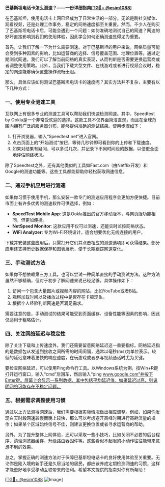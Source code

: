 **巴基斯坦电话卡怎么测速？——一份详细指南[[TG💪+ @esim1088](https://t.me/s/esim1088)]**

在巴基斯坦，使用电话卡上网已经成为了日常生活的一部分。无论是刷社交媒体、观看视频，还是处理工作事务，稳定的网络速度都至关重要。然而，不少人在购买了巴基斯坦电话卡后，可能会遇到一个问题：如何准确地测试自己的网速？网速的好坏直接影响到我们的使用体验，因此学会如何正确测速显得尤为重要。

首先，让我们了解一下为什么需要测速。对于巴基斯坦的用户来说，网络质量可能会受到多种因素的影响，比如运营商的选择、信号覆盖范围、地理位置等。通过定期测试网速，我们可以了解当前网络的真实表现，从而判断是否需要更换运营商或者调整使用策略。此外，当我们下载大型文件、在线游戏或者进行视频会议时，稳定的网速能够确保这些操作流畅无阻。

那么，具体应该如何测试巴基斯坦电话卡的速度呢？其实方法并不复杂，主要有以下几种方式：

### **一、使用专业测速工具**

互联网上有很多专业的测速工具可以帮助我们快速检测网速。其中，Speedtest by Ookla是一个非常受欢迎的选择。这款工具不仅界面简洁直观，而且在全球范围内拥有广泛的服务器分布，能够提供准确的测试结果。使用步骤如下：

1. 打开浏览器，输入“Speedtest.net”进入官网。
2. 点击页面上的“开始测试”按钮，等待几秒钟即可看到你的上传和下载速度。
3. 如果对结果有疑问，可以多试几次，并记录下不同时间段的数据，以便更全面地评估网络状况。

除了Speedtest之外，还有其他类似的工具如Fast.com（由Netflix开发）和Google的测速功能等。这些工具都能帮助你轻松获取网速信息。

### **二、通过手机应用进行测速**

如果你习惯于使用手机，那么安装一款专门的测速应用程序会更加方便快捷。目前市面上有许多优秀的测速软件可供选择，例如：

- **SpeedTest Mobile App**: 这是Ookla推出的官方移动版本，与网页版功能相同，但更加便捷。
- **NetSpeed Monitor**: 这款应用不仅可以测速，还能实时监控网络状态。
- **WiFi Analyzer**: 专为Wi-Fi环境设计，适合想要优化无线连接的用户。

下载并安装这些应用后，只需打开它们并点击相应的测速选项即可获得结果。部分应用还支持历史数据保存和图表展示，便于长期跟踪网速变化。

### **三、手动测试方法**

如果你不想依赖第三方工具，也可以尝试一种简单直接的手动测试方法。这种方法虽然不够精确，但对于初步了解网速来说已经足够。具体操作如下：

1. 访问一个包含大量图片或视频内容的网站，比如YouTube或者B站。
2. 观察加载时间以及播放过程中是否存在卡顿现象。
3. 根据个人经验判断网速是否满足需求。

需要注意的是，手动测试的结果可能受到页面缓存、设备性能等因素的影响，因此仅适用于粗略估计。

### **四、关注网络延迟与稳定性**

除了关注下载和上传速度外，我们还需要留意网络延迟这一重要指标。网络延迟指的是数据包从发送到接收之间所需的时间间隔，通常以毫秒(ms)为单位表示。较低的延迟意味着更快的响应速度，在玩游戏或者参与视频通话时尤为关键。

要检查网络延迟，可以使用Ping命令行工具。以Windows系统为例，按Win+R键打开运行窗口，输入“cmd”后回车，然后输入“ping www.google.com”并按下Enter键。屏幕上会显示一系列数据，其中包括平均延迟值。如果延迟过高，则说明网络可能存在不稳定问题。

### **五、根据需求调整使用习惯**

通过以上方法测得网速后，我们需要根据实际情况做出相应调整。例如，如果你发现白天时段网速较慢而晚上较快，那么可以考虑避开高峰时期进行高耗流量的操作；如果某个区域始终信号不佳，则建议更换位置或者寻求运营商的帮助。

另外，为了提升整体上网体验，还可以采取一些小技巧，比如关闭不必要的后台程序、清理浏览器缓存、升级路由器固件等。这些看似不起眼的小动作往往能带来意想不到的效果。

总之，掌握正确的测速方法对于保障巴基斯坦电话卡的良好使用体验至关重要。无论你是刚入境的新手还是久居当地的居民，都应该养成定期检测网速的习惯，这样才能更好地享受移动互联带来的便利。希望本文提供的指南对你有所帮助！

[[TG💪+ @esim1088](https://t.me/s/esim1088) ![Image](https://i.postimg.cc/4NQfJmqS/Snipaste-2025-05-13-00-14-12.png)]